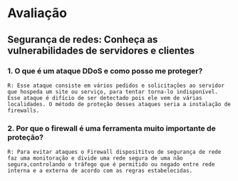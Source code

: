 #    Avaliação
## Segurança de redes: Conheça as vulnerabilidades de servidores e clientes 

### 1. O que é um ataque DDoS e como posso me proteger?
    R: Esse ataque consiste em vários pedidos e solicitações ao servidor que hospeda um site ou serviço, para tentar torna-lo indisponível. Esse ataque é difício de ser detectado pois ele vem de várias localidades. O método de proteção desses ataques seria a instalação de firewalls.
    
### 2. Por que o firewall é uma ferramenta muito importante de proteção?
    R: Para evitar ataques o Firewall disposititvo de segurança de rede faz uma monitoração e divide uma rede segura de uma não segura,controlando o tráfego que é permitido ou negado entre rede interna e a externa de acordo com as regras estabelecidas.